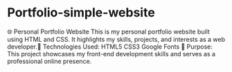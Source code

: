 # Portfolio-simple-website
🌐 Personal Portfolio Website This is my personal portfolio website built using HTML and CSS. It highlights my skills, projects, and interests as a web developer.🔧 Technologies Used: HTML5  CSS3  Google Fonts  📌 Purpose: This project showcases my front-end development skills and serves as a professional online presence.
